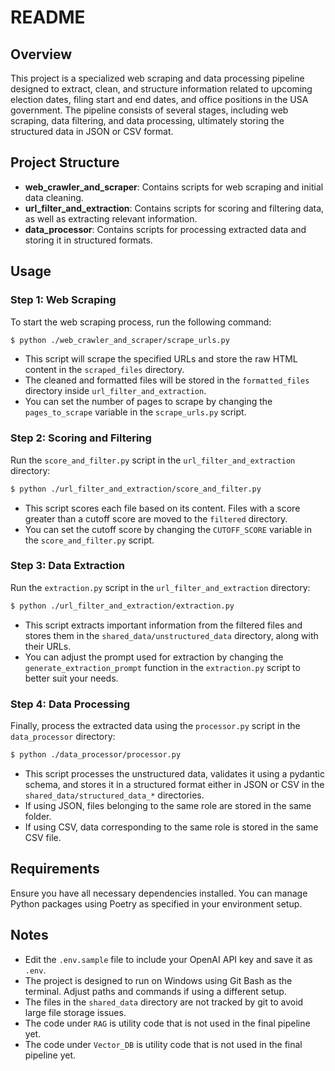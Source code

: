 # README

## Overview

This project is a specialized web scraping and data processing pipeline designed to extract, clean, and structure information related to upcoming election dates, filing start and end dates, and office positions in the USA government. The pipeline consists of several stages, including web scraping, data filtering, and data processing, ultimately storing the structured data in JSON or CSV format.

## Project Structure

- **web_crawler_and_scraper**: Contains scripts for web scraping and initial data cleaning.
- **url_filter_and_extraction**: Contains scripts for scoring and filtering data, as well as extracting relevant information.
- **data_processor**: Contains scripts for processing extracted data and storing it in structured formats.

## Usage

### Step 1: Web Scraping

To start the web scraping process, run the following command:

```bash
$ python ./web_crawler_and_scraper/scrape_urls.py
```

- This script will scrape the specified URLs and store the raw HTML content in the `scraped_files` directory.
- The cleaned and formatted files will be stored in the `formatted_files` directory inside `url_filter_and_extraction`.
- You can set the number of pages to scrape by changing the `pages_to_scrape` variable in the `scrape_urls.py` script.

### Step 2: Scoring and Filtering

Run the `score_and_filter.py` script in the `url_filter_and_extraction` directory:

```bash
$ python ./url_filter_and_extraction/score_and_filter.py
```

- This script scores each file based on its content. Files with a score greater than a cutoff score are moved to the `filtered` directory.
- You can set the cutoff score by changing the `CUTOFF_SCORE` variable in the `score_and_filter.py` script.

### Step 3: Data Extraction

Run the `extraction.py` script in the `url_filter_and_extraction` directory:

```bash
$ python ./url_filter_and_extraction/extraction.py
```

- This script extracts important information from the filtered files and stores them in the `shared_data/unstructured_data` directory, along with their URLs.
- You can adjust the prompt used for extraction by changing the `generate_extraction_prompt` function in the `extraction.py` script to better suit your needs.

### Step 4: Data Processing

Finally, process the extracted data using the `processor.py` script in the `data_processor` directory:

```bash
$ python ./data_processor/processor.py
```

- This script processes the unstructured data, validates it using a pydantic schema, and stores it in a structured format either in JSON or CSV in the `shared_data/structured_data_*` directories.
- If using JSON, files belonging to the same role are stored in the same folder.
- If using CSV, data corresponding to the same role is stored in the same CSV file.

## Requirements

Ensure you have all necessary dependencies installed. You can manage Python packages using Poetry as specified in your environment setup.

## Notes

- Edit the `.env.sample` file to include your OpenAI API key and save it as `.env`.
- The project is designed to run on Windows using Git Bash as the terminal. Adjust paths and commands if using a different setup.
- The files in the `shared_data` directory are not tracked by git to avoid large file storage issues.
- The code under `RAG` is utility code that is not used in the final pipeline yet.
- The code under `Vector_DB` is utility code that is not used in the final pipeline yet.
